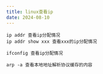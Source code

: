 ```yaml
---
title: linux查看ip
date: 2024-08-10
---
```


```ip
ip addr 查看ip分配情况
ip addr show xxx 查看xxx的ip分配情况
```

```
ifconfig 查看ip分配情况
```

```
arp -a 查看本地地址解析协议缓存的内容
```

